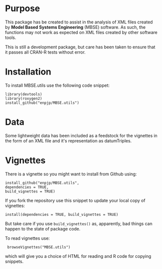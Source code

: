 # Purpose

This package has be created to assist in the analysis of XML files created by **Model Based Systems Engineering** (MBSE) software. As such, the functions may not work as expected on XML files created by other software tools.

This is still a development package, but care has been taken to ensure that it passes all CRAN-R tests without error.

# Installation

To install MBSE.utils use the following code snippet:

    library(devtools)
    library(roxygen2)
    install_github("enpjp/MBSE.utils")
    
# Data

Some lightweight data has been included as a feedstock for the vignettes in the form of an XML file and it's representation as datumTriples.

#  Vignettes

There is a vignette so you might want to install from Github using:

    install_github("enpjp/MBSE.utils", 
    dependencies = TRUE, 
    build_vignettes = TRUE)
    
If you fork the repository use this snippet to update your local copy of vignettes:

    install(dependencies = TRUE, build_vignettes = TRUE)
   
But take care if you use `build_vignettes()` as, apparently, bad things can happen to the state of package code.

To read vignettes use: 

     browseVignettes("MBSE.utils") 
     
which will give you a choice of HTML for reading and R code for copying snippets.
